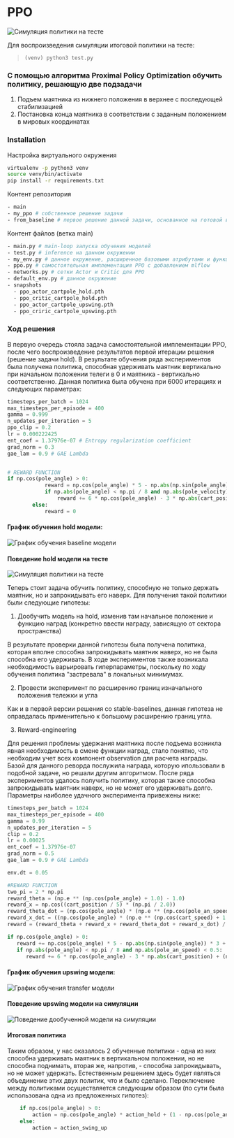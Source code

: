 # PPO


![Симуляция политики на тесте](gifs/final_gif.gif)

Для воспроизведения симуляции итоговой политики на тесте:
> `(venv) python3 test.py`

### С помощью алгоритма Proximal Policy Optimization обучить политику, решающую две подзадачи

1. Подъем маятника из нижнего положения в верхнее с последующей стабилизацией 
2. Постановка конца маятника в соответствии с заданным положением в мировых координатах


### Installation

Настройка виртуального окружения
```bash
virtualenv -p python3 venv
source venv/bin/activate
pip install -r requirements.txt
```
Контент репозитория
```bash
- main
- my_ppo # собственное решение задачи
- from_baseline # первое решение данной задачи, основанное на готовой имплементации из stable baselines
```
Контент файлов (ветка main)
```bash
- main.py # main-loop запуска обучения моделей
- test.py # inference на данном окружении
- my_env.py # данное окружение, расширенное базовыми атрибутами и функцией наград
- ppo.py # самостоятельная имплементация PPO с добавлением mlflow
- networks.py # сетки Actor и Critic для PPO
- default_env.py # данное окружение
- snapshots 
  - ppo_actor_cartpole_hold.pth
  - ppo_critic_cartpole_hold.pth
  - ppo_actor_cartpole_upswing.pth
  - ppo_criric_cartpole_upswing.pth
```
### Ход решения

В первую очередь стояла задача самостоятельной имплементации PPO, после чего воспроизведение результатов первой итерации
решения (решение задачи hold). В результате обучения ряда экспериментов была получена политика, способная удерживать маятник 
вертикально при начальном положении телеги в 0 и маятника - вертикально соответственно. Данная политика была обучена при 
6000 итерациях и следующих параметрах:

```python
timesteps_per_batch = 1024
max_timesteps_per_episode = 400
gamma = 0.999
n_updates_per_iteration = 5
ppo_clip = 0.2 
lr = 0.000222425
ent_coef = 1.37976e-07 # Entropy regularization coefficient
grad_norm = 0.3
gae_lam = 0.9 # GAE Lambda


# REWARD FUNCTION
if np.cos(pole_angle) > 0:
            reward = np.cos(pole_angle) * 5 - np.abs(np.sin(pole_angle)) * 3 + (np.abs(cart_position) < 0.1) * 2
            if np.abs(pole_angle) < np.pi / 8 and np.abs(pole_velocity) < 0.5:
                reward += 6 * np.cos(pole_angle) - 3 * np.abs(cart_position) + (np.abs(cart_position) < 0.05) * 2
        else:
            reward = 0
```

#### График обучения hold модели:
![График обучения baseline модели ](pictures/hold_reward.png)

#### Поведение hold модели на тесте
![Симуляция политики на тесте](gifs/hold.gif)

Теперь стоит задача обучить политику, способную не только держать маятник, но и запрокидывать его наверх. Для получения
такой политики были следующие гипотезы:
1. Дообучить модель на hold, изменив там начальное положение и функцию наград (конкретно ввести награду, зависящую от 
сектора пространства)

В результате проверки данной гипотезы была получена политика, которая вполне способна запрокидывать маятник наверх, но не
была способна его удерживать. В ходе экспериментов также возникала необходимость варьировать гиперпараметры,
поскольку по ходу обучения политика "застревала" в локальных минимумах.

2. Провести эксперимент по расширению границ изначального положения тележки и угла

Как и в первой версии решения со stable-baselines, данная гипотеза не оправдалась применительно к большому расширению 
границ угла.

3. Reward-engineering

Для решения проблемы удержания маятника после подъема возникла явная необходимость в смене функции наград, стало понятно,
что необходим учет всех компонент observation для расчета награды. Базой для данного реворда послужила награда, которую
ипользовали в подобной задаче, но решали другим алгоритмом. После ряда экспериментов удалось получить политику, которая
также способна запрокидывать маятник наверх, но не может его удерживать долго. Параметры наиболее удачного эксперимента
привежены ниже:
```python
timesteps_per_batch = 1024
max_timesteps_per_episode = 400
gamma = 0.99
n_updates_per_iteration = 5
clip = 0.2
lr = 0.00025
ent_coef = 1.37976e-07
grad_norm = 0.5
gae_lam = 0.9 # GAE Lambda

env.dt = 0.05

#REWARD FUNCTION
two_pi = 2 * np.pi
reward_theta = (np.e ** (np.cos(pole_angle) + 1.0) - 1.0)
reward_x = np.cos((cart_position / 5) * (np.pi / 2.0))
reward_theta_dot = (np.cos(pole_angle) * (np.e ** (np.cos(pole_an_speed) + 1.0) - 1.0) / two_pi) + 1.0
reward_x_dot = ((np.cos(pole_angle) * (np.e ** (np.cos(cart_speed) + 1.0) - 1) / two_pi) + 1.0)
reward = (reward_theta + reward_x + reward_theta_dot + reward_x_dot) / 4.0

if np.cos(pole_angle) > 0:
   reward += np.cos(pole_angle) * 5 - np.abs(np.sin(pole_angle)) * 3 + (np.abs(cart_position) < 0.1) * 2
   if np.abs(pole_angle) < np.pi / 8 and np.abs(pole_an_speed) < 0.5:
      reward += 6 * np.cos(pole_angle) - 3 * np.abs(cart_position) + (np.abs(cart_position) < 0.05) * 2
 ```

#### График обучения upswing модели:
![График обучения transfer модели ](pictures/upswing_reward.png)

#### Поведение upswing модели на симуляции
![Поведение дообученной модели на симуляции](gifs/upswing.gif)

#### Итоговая политика

Таким образом, у нас оказалось 2 обученные политики - одна из них способна удерживать маятник в вертикальном положении,
но не способна поднимать, вторая же, напротив, - способна запрокидывать, но не может удержать. Естественным решением 
здесь будет являться объединение этих двух политик, что и было сделано. Переключение между политиками осуществляется
следующим образом (по сути была использована одна из предложенных гипотез):
```python
    if np.cos(pole_angle) > 0:
        action = np.cos(pole_angle) * action_hold + (1 - np.cos(pole_angle)) * action_swing_up
    else:
        action = action_swing_up
```



